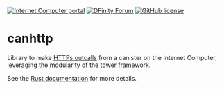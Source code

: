 [![Internet Computer portal](https://img.shields.io/badge/InternetComputer-grey?logo=internet%20computer&style=for-the-badge)](https://internetcomputer.org)
[![DFinity Forum](https://img.shields.io/badge/help-post%20on%20forum.dfinity.org-blue?style=for-the-badge)](https://forum.dfinity.org/)
[![GitHub license](https://img.shields.io/badge/license-Apache%202.0-blue.svg?logo=apache&style=for-the-badge)](LICENSE)


# canhttp

Library to make [HTTPs outcalls](https://internetcomputer.org/https-outcalls) from a canister on the Internet Computer, leveraging the modularity of the [tower framework](https://rust-lang.guide/guide/learn-async-rust/tower.html).

See the [Rust documentation](https://docs.rs/canhttp) for more details.
